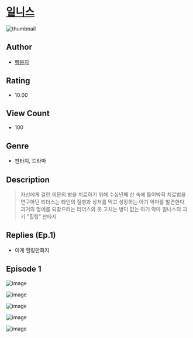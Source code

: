 # [일니스](https://comic.naver.com/challenge/list?titleId=811437)
![thumbnail](https://image-comic.pstatic.net/user_contents_data/challenge_comic/2023/05/25/360476/upload_7233962303928165684_480x623.jpeg)

## Author
- [빵봉지](https://comic.naver.com/artistTitle?id=360476)

## Rating
- 10.00

## View Count
- 100

## Genre
- 판타지, 드라마

## Description
> 자신에게 걸린 의문의 병을 치료하기 위해 수십년째 산 속에 틀어박혀 치료법을 연구하던 리더스는 타인의 질병과 상처를 먹고 성장하는 아기 악마를 발견한다. 과거의 명예를 되찾으려는 리더스와 못 고치는 병이 없는 아기 악마 일니스의 괴기 "힐링" 판타지

## Replies (Ep.1)
- 이게 힐링만화지

## Episode 1
![image](https://image-comic.pstatic.net/user_contents_data/challenge_comic/2023/05/25/360476/upload_7147547084436617058.jpeg)

![image](https://image-comic.pstatic.net/user_contents_data/challenge_comic/2023/05/25/360476/upload_3761407710996948019.jpeg)

![image](https://image-comic.pstatic.net/user_contents_data/challenge_comic/2023/05/25/360476/upload_7220450190051009893.jpeg)

![image](https://image-comic.pstatic.net/user_contents_data/challenge_comic/2023/05/25/360476/upload_3617013031461467701.jpeg)

![image](https://image-comic.pstatic.net/user_contents_data/challenge_comic/2023/05/25/360476/upload_3760559811387876406.jpeg)
